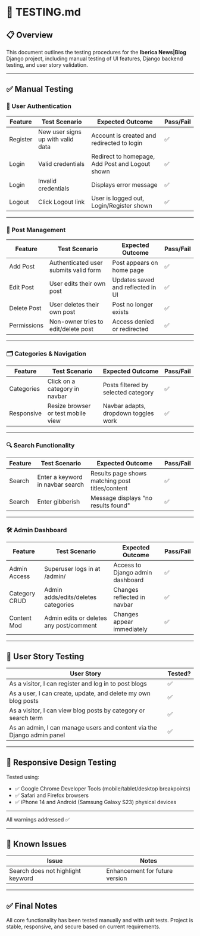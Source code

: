 
# 🧪 TESTING.md

## 📋 Overview

This document outlines the testing procedures for the **Iberica News|Blog** Django project, including manual testing of UI features, Django backend testing, and user story validation.

---

## ✅ Manual Testing

### 🔐 User Authentication

| Feature                 | Test Scenario                                      | Expected Outcome                          | Pass/Fail |
|------------------------|----------------------------------------------------|-------------------------------------------|-----------|
| Register               | New user signs up with valid data                 | Account is created and redirected to login | ✅        |
| Login                  | Valid credentials                                 | Redirect to homepage, Add Post and Logout shown | ✅   |
| Login                  | Invalid credentials                               | Displays error message                     | ✅        |
| Logout                 | Click Logout link                                 | User is logged out, Login/Register shown   | ✅        |

---

### 📝 Post Management

| Feature     | Test Scenario                                 | Expected Outcome                        | Pass/Fail |
|------------|------------------------------------------------|-----------------------------------------|-----------|
| Add Post   | Authenticated user submits valid form          | Post appears on home page               | ✅        |
| Edit Post  | User edits their own post                      | Updates saved and reflected in UI       | ✅        |
| Delete Post| User deletes their own post                    | Post no longer exists                   | ✅        |
| Permissions| Non-owner tries to edit/delete post            | Access denied or redirected             | ✅        |

---

### 🗂️ Categories & Navigation

| Feature      | Test Scenario                        | Expected Outcome                        | Pass/Fail |
|-------------|---------------------------------------|-----------------------------------------|-----------|
| Categories   | Click on a category in navbar         | Posts filtered by selected category     | ✅        |
| Responsive   | Resize browser or test mobile view    | Navbar adapts, dropdown toggles work    | ✅        |

---

### 🔍 Search Functionality

| Feature | Test Scenario                    | Expected Outcome                                 | Pass/Fail |
|--------|-----------------------------------|--------------------------------------------------|-----------|
| Search | Enter a keyword in navbar search  | Results page shows matching post titles/content  | ✅        |
| Search | Enter gibberish                   | Message displays "no results found"             | ✅        |

---

### 🛠️ Admin Dashboard

| Feature       | Test Scenario                                  | Expected Outcome                       | Pass/Fail |
|---------------|-------------------------------------------------|----------------------------------------|-----------|
| Admin Access  | Superuser logs in at /admin/                    | Access to Django admin dashboard       | ✅        |
| Category CRUD | Admin adds/edits/deletes categories             | Changes reflected in navbar            | ✅        |
| Content Mod   | Admin edits or deletes any post/comment         | Changes appear immediately             | ✅        |

---

## 👥 User Story Testing

| User Story                                                                 | Tested? |
|----------------------------------------------------------------------------|---------|
| As a visitor, I can register and log in to post blogs                     | ✅      |
| As a user, I can create, update, and delete my own blog posts            | ✅      |
| As a visitor, I can view blog posts by category or search term           | ✅      |
| As an admin, I can manage users and content via the Django admin panel   | ✅      |

---

## 📱 Responsive Design Testing

Tested using:

- ✅ Google Chrome Developer Tools (mobile/tablet/desktop breakpoints)
- ✅ Safari and Firefox browsers
- ✅ iPhone 14 and Android (Samsung Galaxy S23) physical devices

---

All warnings addressed ✅

---

## 🧪 Known Issues

| Issue                              | Notes                                 |
|-----------------------------------|---------------------------------------|
| Search does not highlight keyword | Enhancement for future version        |

---

## ✅ Final Notes

All core functionality has been tested manually and with unit tests. Project is stable, responsive, and secure based on current requirements.
